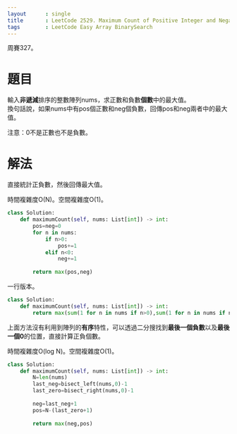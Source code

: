 ```yaml
--- 
layout      : single
title       : LeetCode 2529. Maximum Count of Positive Integer and Negative Integer
tags        : LeetCode Easy Array BinarySearch
---
```

周賽327。

# 題目
輸入**非遞減**排序的整數陣列nums，求正數和負數**個數**中的最大值。  
換句話說，如果nums中有pos個正數和neg個負數，回傳pos和neg兩者中的最大值。  

注意：0不是正數也不是負數。  

# 解法
直接統計正負數，然後回傳最大值。  

時間複雜度O(N)。空間複雜度O(1)。  

```python
class Solution:
    def maximumCount(self, nums: List[int]) -> int:
        pos=neg=0
        for n in nums:
            if n>0:
                pos+=1
            elif n<0:
                neg+=1
                
        return max(pos,neg)
```

一行版本。  

```python
class Solution:
    def maximumCount(self, nums: List[int]) -> int:
        return max(sum(1 for n in nums if n>0),sum(1 for n in nums if n<0))
```

上面方法沒有利用到陣列的**有序**特性，可以透過二分搜找到**最後一個負數**以及**最後一個0**的位置，直接計算正負個數。  

時間複雜度O(log N)。空間複雜度O(1)。  

```python
class Solution:
    def maximumCount(self, nums: List[int]) -> int:
        N=len(nums)
        last_neg=bisect_left(nums,0)-1
        last_zero=bisect_right(nums,0)-1
        
        neg=last_neg+1
        pos=N-(last_zero+1)
        
        return max(neg,pos)
```